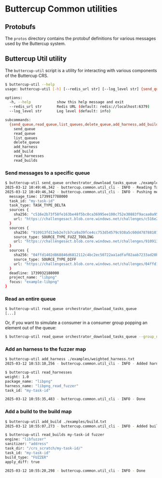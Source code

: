 # Buttercup Common utilities

## Protobufs

The `protos` directory contains the protobuf definitions for various messages used by the Buttercup system.

## Buttercup Util utility

The `buttercup-util` script is a utility for interacting with various components of the Buttercup CRS.

```bash
$ buttercup-util --help
usage: buttercup-util [-h] [--redis_url str] [--log_level str] {send_queue,read_queue,list_queues,delete_queue,add_harness,add_build,read_harnesses,read_builds} ...

options:
  -h, --help            show this help message and exit
  --redis_url str       Redis URL (default: redis://localhost:6379)
  --log_level str       Log level (default: info)

subcommands:
  {send_queue,read_queue,list_queues,delete_queue,add_harness,add_build,read_harnesses,read_builds}
    send_queue
    read_queue
    list_queues
    delete_queue
    add_harness
    add_build
    read_harnesses
    read_builds
```

### Send messages to a specific queue

```bash
$ buttercup-util send_queue orchestrator_download_tasks_queue ./examples/task_download.txt 
2025-03-12 10:49:46,342 - buttercup.common.util_cli - INFO - Reading TaskDownload message from file 'examples/task_download.txt'
2025-03-12 10:49:46,342 - buttercup.common.util_cli - INFO - Pushing message to queue 'orchestrator_download_tasks_queue': task {
  message_time: 1739917788000
  task_id: "my-task-id"
  task_type: TASK_TYPE_DELTA
  sources {
    sha256: "c516e2b73f58fe163be48f5bc0ca36995ee100c752e30883f9acaa0a95ca2bb6"
    url: "https://challengesact.blob.core.windows.net/challenges/c516e2b73f58fe163be48f5bc0ca36995ee100c752e30883f9acaa0a95ca2bb6.tar.gz?se=2025-08-18T22%3A29%3A44Z&sp=r&sv=2022-11-02&sr=b&sig=7lj49Z6vXsFuKp4DqVrVVMwHU4xEAQJ%2BSCZ7BAQnbvY%3D"
  }
  sources {
    sha256: "910913fd13eb2e7cb7ca9a39fce4cc753d54579c938a5c60d478788101fdde3e"
    source_type: SOURCE_TYPE_FUZZ_TOOLING
    url: "https://challengesact.blob.core.windows.net/challenges/910913fd13eb2e7cb7ca9a39fce4cc753d54579c938a5c60d478788101fdde3e.tar.gz?se=2025-08-18T22%3A29%3A47Z&sp=r&sv=2022-11-02&sr=b&sig=M6JoI0pGccbSARTqVLm23yQZUbUwsQsFyBpRMoADnYc%3D"
  }
  sources {
    sha256: "04ffd1402d868846d6812112c4bc2ec50722aa1adfaf02aab7233ad20bd1b495"
    source_type: SOURCE_TYPE_DIFF
    url: "https://challengesact.blob.core.windows.net/challenges/04ffd1402d868846d6812112c4bc2ec50722aa1adfaf02aab7233ad20bd1b495.tar.gz?se=2025-08-18T22%3A29%3A42Z&sp=r&sv=2022-11-02&sr=b&sig=M63mfyTls1CJhxelj%2BdtGmmO9fIVimybM6yqOMCkRac%3D"
  }
  deadline: 1739932188000
  project_name: "libpng"
  focus: "example-libpng"
}
```

### Read an entire queue

```bash
$ buttercup-util read_queue orchestrator_download_tasks_queue
[...]
```

Or, if you want to simulate a consumer in a consumer group popping an element out of the queue:
```bash
$ buttercup-util read_queue orchestrator_download_tasks_queue --group_name orchestrator_group
```

### Add an harness to the fuzzer map

```bash
$ buttercup-util add_harness ./examples/weighted_harness.txt
2025-03-12 10:53:10,256 - buttercup.common.util_cli - INFO - Added harness weight for libpng | libpng_read_fuzzer | my-task-id
```

```bash
$ buttercup-util read_harnesses
weight: 1.0
package_name: "libpng"
harness_name: "libpng_read_fuzzer"
task_id: "my-task-id"

2025-03-12 10:55:35,483 - buttercup.common.util_cli - INFO - Done
```

### Add a build to the build map

```bash
$ buttercup-util add_build ./examples/build.txt 
2025-03-12 10:55:07,273 - buttercup.common.util_cli - INFO - Added build for my-task-id | fuzzer | address
```

```bash
$ buttercup-util read_builds my-task-id fuzzer
engine: "libfuzzer"
sanitizer: "address"
task_dir: "/crs_scratch/my-task-id/"
task_id: "my-task-id"
build_type: "FUZZER"
apply_diff: true

2025-03-12 10:55:20,298 - buttercup.common.util_cli - INFO - Done
```
